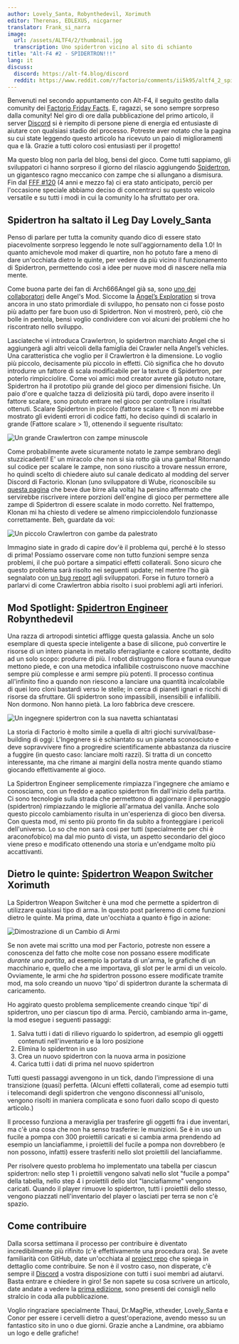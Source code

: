 ```yaml
---
author: Lovely_Santa, Robynthedevil, Xorimuth
editor: Therenas, EDLEXUS, nicgarner
translator: Frank_si_narra
image:
  url: /assets/ALTF4/2/thumbnail.jpg
  transcription: Uno spidertron vicino al sito di schianto
title: "Alt-F4 #2 - SPIDERTRON!!!"
lang: it
discuss:
  discord: https://alt-f4.blog/discord
  reddit: https://www.reddit.com/r/factorio/comments/ii5k95/altf4_2_spidertron/
---
```


Benvenuti nel secondo appuntamento con Alt-F4, il seguito gestito dalla comunity dei [Factorio Friday Facts](https://factorio.com/blog/). E, ragazzi, se sono sempre sorpreso dalla comunity! Nel giro di ore dalla pubblicazione del primo articolo, il server [Discord](https://alt-f4.blog/discord) si è riempito di persone piene di energia ed entusiaste di aiutare con qualsiasi stadio del processo. Potreste aver notato che la pagina su cui state leggendo questo articolo ha ricevuto un paio di miglioramenti qua e là. Grazie a tutti coloro così entusiasti per il progetto!

Ma questo blog non parla del blog, bensì del gioco. Come tutti sappiamo, gli sviluppatori ci hanno sorpreso il giorno del rilascio aggiungendo [Spidertron](https://wiki.factorio.com/Spidertron), un gigantesco ragno meccanico con zampe che si allungano a dismisura. Fin dal [FFF #120](https://www.factorio.com/blog/post/fff-120) (4 anni e mezzo fa) ci era stato anticipato, perciò per l'occasione speciale abbiamo deciso di concentrarci su questo veicolo versatile e su tutti i modi in cui la comunity lo ha sfruttato per ora.

## Spidertron ha saltato il Leg Day <author>Lovely_Santa</author>

Penso di parlare per tutta la comunity quando dico di essere stato piacevolmente sorpreso leggendo le note sull'aggiornamento della 1.0! In quanto amichevole mod maker di quartire, non ho potuto fare a meno di dare un'occhiata dietro le quinte, per vedere da più vicino il funzionamento di Spidertron, permettendo così a idee per nuove mod di nascere nella mia mente.

Come buona parte dei fan di Arch666Angel già sa, sono [uno dei collaboratori](https://forums.factorio.com/viewtopic.php?p=475786#p475786) delle Angel's Mod. Siccome la [Angel’s Exploration](https://mods.factorio.com/mod/angelsexploration) si trova ancora in uno stato primordiale di sviluppo, ho pensato non ci fosse posto più adatto per fare buon uso di Spidertron. Non vi mostrerò, però, ciò che bolle in pentola, bensì voglio condividere con voi alcuni dei problemi che ho riscontrato nello sviluppo.

Lasciateche vi introduca Crawlertron, lo spidertron marchiato Angel che si aggiungerà agli altri veicoli della famiglia dei Crawler nella Angel’s vehicles. Una caratteristica che voglio per il Crawlertron è la dimensione. Lo voglio più piccolo, decisamente più piccolo in effetti. Ciò significa che ho dovuto introdurre un fattore di scala modificabile per la texture di Spidertron, per poterlo rimpicciolire. Come voi amici mod creator avrete già potuto notare, Spidertron ha il prototipo più grande del gioco per dimensioni fisiche. Un paio d'ore e qualche tazza di deliziosità più tardi, dopo avere inserito il fattore scalare, sono potuto entrare nel gioco per controllare i risultati ottenuti. Scalare Spidertron in piccolo (fattore scalare < 1) non mi avrebbe mostrato gli evidenti errori di codice fatti, ho deciso quindi di scalarlo in grande (Fattore scalare > 1), ottenendo il seguente risultato:

![Un grande Crawlertron con zampe minuscole](/assets/ALTF4/2/crawlertron_large.png?raw=true)

Come probabilmente avete sicuramente notato le zampe sembrano degli stuzzicadenti! E' un miracolo che non si sia rotto già una gamba! Ritornando sul codice per scalare le zampe, non sono riuscito a trovare nessun errore, ho quindi scelto di chiedere aiuto sul canale dedicato al modding del server Discord di Factorio. Klonan (uno sviluppatore di Wube, riconoscibile su [questa pagina](https://factorio.com/game/about) che beve due birre alla volta) ha persino affermato che servirebbe riscrivere intere porzioni dell'engine di gioco per permettere alle zampe di Spidertron di essere scalate in modo corretto. Nel frattempo, Klonan mi ha chiesto di vedere se almeno rimpicciolendolo funzionasse correttamente. Beh, guardate da voi:

![Un piccolo Crawlertron con gambe da palestrato](/assets/ALTF4/2/crawlertron_tiny.png?raw=true)

Immagino siate in grado di capire dov'è il problema qui, perché è lo stesso di prima! Possiamo osservare come non tutto funzioni sempre senza problemi, il che può portare a simpatici effetti collaterali. Sono sicuro che questo problema sarà risolto nei seguenti update; nel mentre l'ho già segnalato con [un bug report](https://forums.factorio.com/viewtopic.php?f=7&t=88180) agli sviluppatori. Forse in futuro tornerò a parlarvi di come Crawlertron abbia risolto i suoi problemi agli arti inferiori.

## Mod Spotlight: [Spidertron Engineer](https://mods.factorio.com/mod/SpidertronEngineer) <author>Robynthedevil</author>

Una razza di artropodi sintetici affligge questa galassia. Anche un solo esemplare di questa specie inteligente a base di silicone, può convertire le risorse di un intero pianeta in metallo sferragliante e calore scottante, dedito ad un solo scopo: produrre di più. I robot distruggono flora e fauna ovunque mettono piede, e con una metodica infallibile costruiscono nuove macchine sempre più complesse e armi sempre più potenti. Il processo continua all'infinito fino a quando non riescono a lanciare una quantità incalcolabile di quei loro cloni bastardi verso le stelle; in cerca di pianeti ignari e ricchi di risorse da sfruttare. Gli spidertron sono impassibili, insensibili e infallibili. Non dormono. Non hanno pietà. La loro fabbrica deve crescere.

![Un ingegnere spidertron con la sua navetta schiantatasi](/assets/ALTF4/2/SpidertronEngineer.png?raw=true)

La storia di Factorio è molto simile a quella di altri giochi survival/base-building di oggi: L'Ingegnere si è schiantato su un pianeta sconosciuto e deve sopravvivere fino a progredire scientificamente abbastanza da riuscire a fuggire (in questo caso: lanciare molti razzi). Si tratta di un concetto interessante, ma che rimane ai margini della nostra mente quando stiamo giocando effettivamente al gioco.

La Spidertron Engineer semplicemente rimpiazza l'ingegnere che amiamo e conosciamo, con un freddo e apatico spidertron fin dall'inizio della partita. Ci sono tecnologie sulla strada che permettono di aggiornare il personaggio (spidertron) rimpiazzando le migliorie all'armatua del vanilla. Anche solo questo piccolo cambiamento risulta in un'esperienza di gioco ben diversa. Con questa mod, mi sento più pronto fin da subito a fronteggiare i pericoli dell'universo. Lo so che non sarà così per tutti (specialmente per chi è araconofobico) ma dal mio punto di vista, un aspetto secondario del gioco viene preso e modificato ottenendo una storia e un'endgame molto più accattivanti.

## Dietro le quinte: [Spidertron Weapon Switcher](https://mods.factorio.com/mod/SpidertronWeaponSwitcher) <author>Xorimuth</author>

La Spidertron Weapon Switcher è una mod che permette a spidertron di utilizzare qualsiasi tipo di arma. In questo post parleremo di come funzioni dietro le quinte. Ma prima, date un'occhiata a quanto è figo in azione:

![Dimostrazione di un Cambio di Armi](/assets/ALTF4/2/SWS-demo-gif.gif?raw=true)

Se non avete mai scritto una mod per Factorio, potreste non essere a conoscenza del fatto che molte cose non possano essere modificate _durante una partita_, ad esempio la portata di un'arma, le grafiche di un macchinario e, quello che a me importava, gli slot per le armi di un veicolo. Ovviamente, le armi che _ha_ spidertron possono essere modificate tramite mod, ma solo creando un nuovo ‘tipo’ di spidertron durante la schermata di caricamento.

Ho aggirato questo problema semplicemente creando cinque ‘tipi’ di spidertron, uno per ciascun tipo di arma. Perciò, cambiando arma in-game, la mod esegue i seguenti passaggi:

1. Salva tutti i dati di rilievo riguardo lo spidertron, ad esempio gli oggetti contenuti nell'inventario e la loro posizione
2. Elimina lo spidertron in uso
3. Crea un nuovo spidertron con la nuova arma in posizione
4. Carica tutti i dati di prima nel nuovo spidertron

Tutti questi passaggi avvengono in un tick, dando l'impressione di una transizione (quasi) perfetta. (Alcuni effetti collaterali, come ad esempio tutti i telecomandi degli spidertron che vengono disconnessi all'unisolo, vengono risolti in maniera complicata e sono fuori dallo scopo di questo articolo.)

Il processo funziona a meraviglia per trasferire gli oggetti fra i due inventari, ma c'è una cosa che non ha senso trasferire: le munizioni. Se è in uso un fucile a pompa con 300 proiettili caricati e si cambia arma prendendo ad esempio un lanciafiamme, i proiettili del fucile a pompa non dovrebbero (e non possono, infatti) essere trasferiti nello slot proiettili del lanciafiamme.

Per risolvere questo problema ho implementato una tabella per ciascun spidertron: nello step 1 i proiettili vengono salvati nello slot "fucile a pompa" della tabella, nello step 4 i proiettili dello slot "lanciafiamme" vengono caricati. Quando il player rimuove lo spidertron, tutti i proiettili dello stesso, vengono piazzati nell'inventario del player o lasciati per terra se non c'è spazio.

## Come contribuire

Dalla scorsa settimana il processo per contribuire è diventato incredibilmente più rifinito (c'è effettivamente una procedura ora). Se avete familiarità con GitHub, date un'occhiata al [project repo](https://github.com/AlternativeFFFF/Alt-F4) che spiega in dettaglio come contribuire. Se non è il vostro caso, non disperate, c'è sempre il [Discord](https://alt-f4.blog/discord) a vostra disposizione con tutti i suoi membri ad aiutarvi. Basta entrare e chiedere in giro! Se non sapete su cosa scrivere un articolo, date andate a vedere la [prima edizione](https://alt-f4.blog/it/ALTF4-1), sono presenti dei consigli nello stralcio in coda alla pubblicazione.

Voglio ringraziare specialmente Thaui, Dr.MagPie, xthexder, Lovely_Santa e Conor per essere i cervelli dietro a quest'operazione, avendo messo su un fantastico sito in uno o due giorni. Grazie anche a Landmine, ora abbiamo un logo e delle grafiche!
